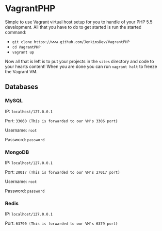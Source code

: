# VagrantPHP

Simple to use Vagrant virtual host setup for you to handle of your PHP 5.5 development. All that you have to do to get started is run the started command:

* `git clone https://www.github.com/JenkinsDev/VagrantPHP`
* `cd VagrantPHP`
* `vagrant up`

Now all that is left is to put your projects in the `sites` directory and code to your hearts content! When you are done you can run `vagrant halt` to freeze the Vagrant VM.

## Databases


### MySQL

IP: `localhost/127.0.0.1`

Port: `33060 (This is forwarded to our VM's 3306 port)`

Username: `root`

Password: `password`


### MongoDB

IP: `localhost/127.0.0.1`

Port: `20017 (This is forwarded to our VM's 27017 port)`

Username: `root`

Password: `password`


### Redis

IP: `localhost/127.0.0.1`

Port: `63790 (This is forwarded to our VM's 6379 port)`